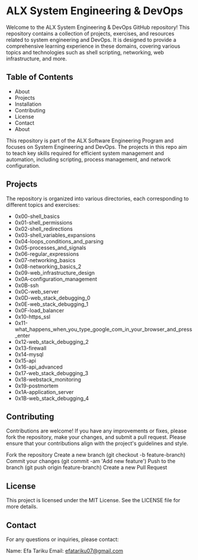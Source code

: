 # ALX System Engineering & DevOps
Welcome to the ALX System Engineering & DevOps GitHub repository! This repository contains a collection of projects, exercises, and resources related to system engineering and DevOps. It is designed to provide a comprehensive learning experience in these domains, covering various topics and technologies such as shell scripting, networking, web infrastructure, and more.

## Table of Contents
* About
* Projects
* Installation
* Contributing
* License
* Contact
* About

This repository is part of the ALX Software Engineering Program and focuses on System Engineering and DevOps. The projects in this repo aim to teach key skills required for efficient system management and automation, including scripting, process management, and network configuration.

## Projects
The repository is organized into various directories, each corresponding to different topics and exercises:

* 0x00-shell_basics
* 0x01-shell_permissions
* 0x02-shell_redirections
* 0x03-shell_variables_expansions
* 0x04-loops_conditions_and_parsing
* 0x05-processes_and_signals
* 0x06-regular_expressions
* 0x07-networking_basics
* 0x08-networking_basics_2
* 0x09-web_infrastructure_design
* 0x0A-configuration_management
* 0x0B-ssh
* 0x0C-web_server
* 0x0D-web_stack_debugging_0
* 0x0E-web_stack_debugging_1
* 0x0F-load_balancer
* 0x10-https_ssl
* 0x11-what_happens_when_you_type_google_com_in_your_browser_and_press_enter
* 0x12-web_stack_debugging_2
* 0x13-firewall
* 0x14-mysql
* 0x15-api
* 0x16-api_advanced
* 0x17-web_stack_debugging_3
* 0x18-webstack_monitoring
* 0x19-postmortem
* 0x1A-application_server
* 0x1B-web_stack_debugging_4

## Contributing
Contributions are welcome! If you have any improvements or fixes, please fork the repository, make your changes, and submit a pull request. Please ensure that your contributions align with the project's guidelines and style.

Fork the repository
Create a new branch (git checkout -b feature-branch)
Commit your changes (git commit -am 'Add new feature')
Push to the branch (git push origin feature-branch)
Create a new Pull Request
## License
This project is licensed under the MIT License. See the LICENSE file for more details.

## Contact
For any questions or inquiries, please contact:

Name: Efa Tariku
Email: efatariku07@gmail.com

